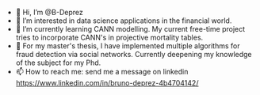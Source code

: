 - 👋 Hi, I’m @B-Deprez
- 👀 I’m interested in data science applications in the financial world.
- 🌱 I’m currently learning CANN modelling. My current free-time project tries to incorporate CANN's in projective mortality tables.
- 📜 For my master's thesis, I have implemented multiple algorithms for fraud detection via social networks. Currently deepening my knowledge of the subject for my Phd.
- 📫 How to reach me: send me a message on linkedin https://www.linkedin.com/in/bruno-deprez-4b4704142/

<!---
B-Deprez/B-Deprez is a ✨ special ✨ repository because its `README.md` (this file) appears on your GitHub profile.
You can click the Preview link to take a look at your changes.
--->
